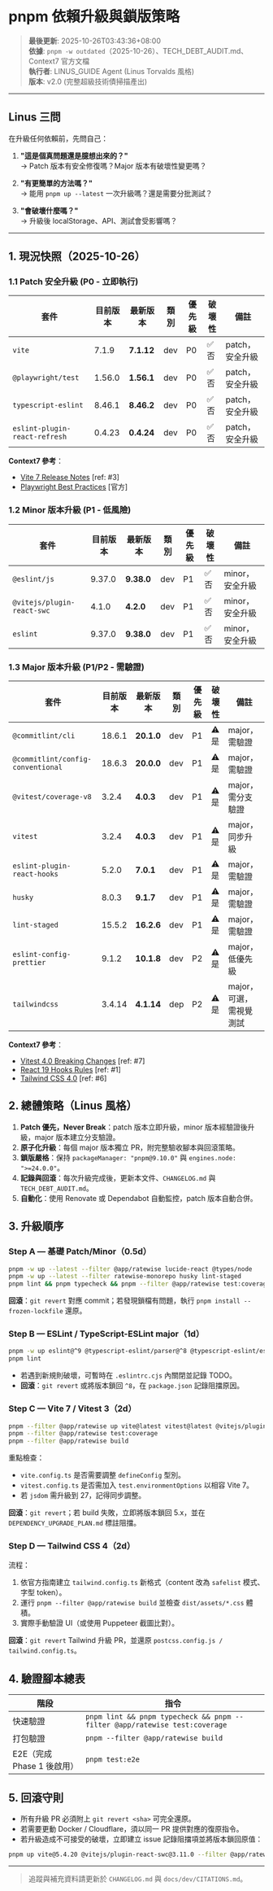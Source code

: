 # pnpm 依賴升級與鎖版策略

> **最後更新**: 2025-10-26T03:43:36+08:00  
> **依據**: `pnpm -w outdated`（2025-10-26）、TECH_DEBT_AUDIT.md、Context7 官方文檔  
> **執行者**: LINUS_GUIDE Agent (Linus Torvalds 風格)  
> **版本**: v2.0 (完整超級技術債掃描產出)

---

## Linus 三問

在升級任何依賴前，先問自己：

1. **"這是個真問題還是臆想出來的？"**  
   → Patch 版本有安全修復嗎？Major 版本有破壞性變更嗎？

2. **"有更簡單的方法嗎？"**  
   → 能用 `pnpm up --latest` 一次升級嗎？還是需要分批測試？

3. **"會破壞什麼嗎？"**  
   → 升級後 localStorage、API、測試會受影響嗎？

---

## 1. 現況快照（2025-10-26）

### 1.1 Patch 安全升級 (P0 - 立即執行)

| 套件                          | 目前版本 | 最新版本   | 類別 | 優先級 | 破壞性 | 備註            |
| ----------------------------- | -------- | ---------- | ---- | ------ | ------ | --------------- |
| `vite`                        | 7.1.9    | **7.1.12** | dev  | P0     | ✅ 否  | patch，安全升級 |
| `@playwright/test`            | 1.56.0   | **1.56.1** | dev  | P0     | ✅ 否  | patch，安全升級 |
| `typescript-eslint`           | 8.46.1   | **8.46.2** | dev  | P0     | ✅ 否  | patch，安全升級 |
| `eslint-plugin-react-refresh` | 0.4.23   | **0.4.24** | dev  | P0     | ✅ 否  | patch，安全升級 |

**Context7 參考**：

- [Vite 7 Release Notes](https://vitejs.dev/) [ref: #3]
- [Playwright Best Practices](https://playwright.dev/docs/best-practices) [官方]

### 1.2 Minor 版本升級 (P1 - 低風險)

| 套件                       | 目前版本 | 最新版本   | 類別 | 優先級 | 破壞性 | 備註            |
| -------------------------- | -------- | ---------- | ---- | ------ | ------ | --------------- |
| `@eslint/js`               | 9.37.0   | **9.38.0** | dev  | P1     | ✅ 否  | minor，安全升級 |
| `@vitejs/plugin-react-swc` | 4.1.0    | **4.2.0**  | dev  | P1     | ✅ 否  | minor，安全升級 |
| `eslint`                   | 9.37.0   | **9.38.0** | dev  | P1     | ✅ 否  | minor，安全升級 |

### 1.3 Major 版本升級 (P1/P2 - 需驗證)

| 套件                              | 目前版本 | 最新版本   | 類別 | 優先級 | 破壞性 | 備註                    |
| --------------------------------- | -------- | ---------- | ---- | ------ | ------ | ----------------------- |
| `@commitlint/cli`                 | 18.6.1   | **20.1.0** | dev  | P1     | ⚠️ 是  | major，需驗證           |
| `@commitlint/config-conventional` | 18.6.3   | **20.0.0** | dev  | P1     | ⚠️ 是  | major，需驗證           |
| `@vitest/coverage-v8`             | 3.2.4    | **4.0.3**  | dev  | P1     | ⚠️ 是  | major，需分支驗證       |
| `vitest`                          | 3.2.4    | **4.0.3**  | dev  | P1     | ⚠️ 是  | major，同步升級         |
| `eslint-plugin-react-hooks`       | 5.2.0    | **7.0.1**  | dev  | P1     | ⚠️ 是  | major，需驗證           |
| `husky`                           | 8.0.3    | **9.1.7**  | dev  | P1     | ⚠️ 是  | major，需驗證           |
| `lint-staged`                     | 15.5.2   | **16.2.6** | dev  | P1     | ⚠️ 是  | major，需驗證           |
| `eslint-config-prettier`          | 9.1.2    | **10.1.8** | dev  | P2     | ⚠️ 是  | major，低優先級         |
| `tailwindcss`                     | 3.4.14   | **4.1.14** | dep  | P2     | ⚠️ 是  | major，可選，需視覺測試 |

**Context7 參考**：

- [Vitest 4.0 Breaking Changes](https://vitest.dev/) [ref: #7]
- [React 19 Hooks Rules](https://react.dev/reference/rules/rules-of-hooks) [ref: #1]
- [Tailwind CSS 4.0](https://tailwindcss.com/blog/tailwindcss-v4) [ref: #6]

## 2. 總體策略（Linus 風格）

1. **Patch 優先，Never Break**：patch 版本立即升級，minor 版本經驗證後升級，major 版本建立分支驗證。
2. **原子化升級**：每個 major 版本獨立 PR，附完整驗收腳本與回滾策略。
3. **鎖版嚴格**：保持 `packageManager: "pnpm@9.10.0"` 與 `engines.node: ">=24.0.0"`。
4. **記錄與回滾**：每次升級完成後，更新本文件、`CHANGELOG.md` 與 `TECH_DEBT_AUDIT.md`。
5. **自動化**：使用 Renovate 或 Dependabot 自動監控，patch 版本自動合併。

## 3. 升級順序

### Step A — 基礎 Patch/Minor（0.5d）

```bash
pnpm -w up --latest --filter @app/ratewise lucide-react @types/node
pnpm -w up --latest --filter ratewise-monorepo husky lint-staged
pnpm lint && pnpm typecheck && pnpm --filter @app/ratewise test:coverage
```

**回滾**：`git revert` 對應 commit；若發現鎖檔有問題，執行 `pnpm install --frozen-lockfile` 還原。

### Step B — ESLint / TypeScript-ESLint major（1d）

```bash
pnpm -w up eslint@^9 @typescript-eslint/parser@^8 @typescript-eslint/eslint-plugin@^8
pnpm lint
```

- 若遇到新規則破壞，可暫時在 `.eslintrc.cjs` 內關閉並記錄 TODO。
- **回滾**：`git revert` 或將版本鎖回 `^8`，在 `package.json` 記錄阻擋原因。

### Step C — Vite 7 / Vitest 3（2d）

```bash
pnpm --filter @app/ratewise up vite@latest vitest@latest @vitejs/plugin-react-swc@latest
pnpm --filter @app/ratewise test:coverage
pnpm --filter @app/ratewise build
```

重點檢查：

- `vite.config.ts` 是否需要調整 `defineConfig` 型別。
- `vitest.config.ts` 是否需加入 `test.environmentOptions` 以相容 Vite 7。
- 若 `jsdom` 需升級到 27，記得同步調整。

**回滾**：`git revert`；若 build 失敗，立即將版本鎖回 5.x，並在 `DEPENDENCY_UPGRADE_PLAN.md` 標註阻擋。

### Step D — Tailwind CSS 4（2d）

流程：

1. 依官方指南建立 `tailwind.config.ts` 新格式（content 改為 `safelist` 模式、字型 token）。
2. 運行 `pnpm --filter @app/ratewise build` 並檢查 `dist/assets/*.css` 體積。
3. 實際手動驗證 UI（或使用 Puppeteer 截圖比對）。

**回滾**：`git revert` Tailwind 升級 PR，並還原 `postcss.config.js / tailwind.config.ts`。

## 4. 驗證腳本總表

| 階段                       | 指令                                                                       |
| -------------------------- | -------------------------------------------------------------------------- |
| 快速驗證                   | `pnpm lint && pnpm typecheck && pnpm --filter @app/ratewise test:coverage` |
| 打包驗證                   | `pnpm --filter @app/ratewise build`                                        |
| E2E（完成 Phase 1 後啟用） | `pnpm test:e2e`                                                            |

## 5. 回滾守則

- 所有升級 PR 必須附上 `git revert <sha>` 可完全還原。
- 若需要更動 Docker / Cloudflare，須以同一 PR 提供對應的復原指令。
- 若升級造成不可接受的破壞，立即建立 issue 記錄阻擋項並將版本鎖回原值：

```bash
pnpm up vite@5.4.20 @vitejs/plugin-react-swc@3.11.0 --filter @app/ratewise
```

---

> 追蹤與補充資料請更新於 `CHANGELOG.md` 與 `docs/dev/CITATIONS.md`。
